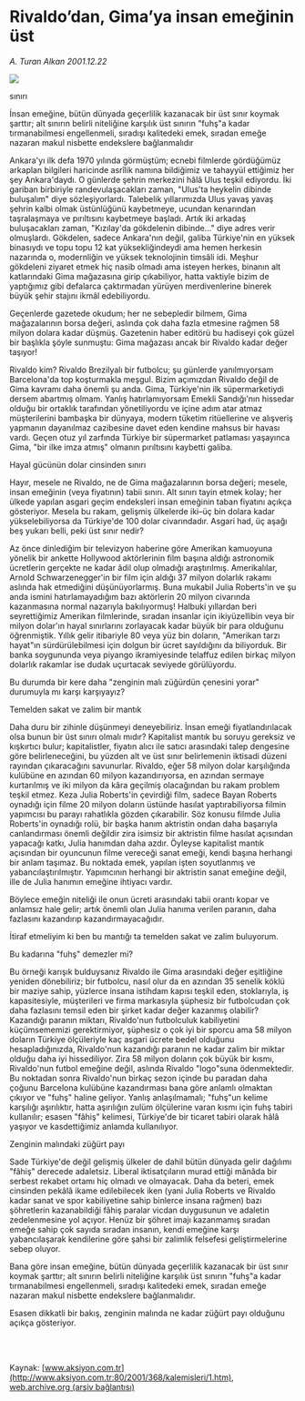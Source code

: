 # Rivaldo’dan, Gima’ya insan emeğinin üst

*A. Turan Alkan 2001.12.22*

<div>
 <img border="0" src="/web/20020415204026im_/http://www.aksiyon.com.tr/yazar/aturanalkan.jpg"/>
 <p class="baslik">
  sınırı
 </p>
 <p class="spot">
  İnsan emeğine, bütün dünyada geçerlilik kazanacak bir üst sınır koymak şarttır; alt sınırın belirli niteliğine karşılık üst sınırın "fuhş"a kadar tırmanabilmesi engellenmeli, sıradışı kalitedeki emek, sıradan emeğe nazaran makul nisbette endekslere bağlanmalıdır
 </p>
 <p class="metin">
 </p>
 <p class="metin">
  Ankara'yı ilk defa 1970 yılında görmüştüm; ecnebi filmlerde gördüğümüz arkaplan bilgileri haricinde asrîlik namına bildiğimiz ve tahayyül ettiğimiz her şey Ankara'daydı. O günlerde şehrin merkezini hâlâ Ulus teşkil ediyordu. İki gariban birbiriyle randevulaşacakları zaman, "Ulus'ta heykelin dibinde buluşalım" diye sözleşiyorlardı. Talebelik yıllarımızda Ulus yavaş yavaş şehrin kalbi olmak üstünlüğünü kaybetmeye, ucundan kenarından taşralaşmaya ve pırıltısını kaybetmeye başladı. Artık iki arkadaş buluşacakları zaman, "Kızılay'da gökdelenin dibinde..." diye adres verir olmuşlardı. Gökdelen, sadece Ankara'nın değil, galiba Türkiye'nin en yüksek binasıydı ve topu topu 12 kat yüksekliğindeydi ama hemen herkesin nazarında o, modernliğin ve yüksek teknolojinin timsâli idi. Meşhur gökdeleni ziyaret etmek hiç nasib olmadı ama isteyen herkes, binanın alt katlarındaki Gima mağazasına girip çıkabiliyor, hatta vaktiyle bizim de yaptığımız gibi defalarca çaktırmadan yürüyen merdivenlerine binerek büyük şehir stajını ikmâl edebiliyordu.
 </p>
 <p class="metin">
  Geçenlerde gazetede okudum; her ne sebepledir bilmem, Gima mağazalarının borsa değeri, aslında çok daha fazla etmesine rağmen 58 milyon dolara kadar düşmüş. Gazetenin haber editörü bu hadiseyi çok güzel bir başlıkla şöyle sunmuştu: Gima mağazası ancak bir Rivaldo kadar değer taşıyor!
 </p>
 <p class="metin">
  Rivaldo kim? Rivaldo Brezilyalı bir futbolcu; şu günlerde yanılmıyorsam Barcelona'da top koşturmakla meşgul. Bizim açımızdan Rivaldo değil de Gima kavramı daha önemli şu anda. Gima, Türkiye'nin ilk süpermarketiydi dersem abartmış olmam. Yanlış hatırlamıyorsam Emekli Sandığı'nın hissedar olduğu bir ortaklık tarafından yönetiliyordu ve içine adım atar atmaz müşterilerini bambaşka bir dünyaya, modern tüketim ritüellerine ve alışveriş yapmanın dayanılmaz  cazibesine davet eden kendine mahsus bir havası vardı. Geçen otuz yıl zarfında Türkiye bir süpermarket patlaması yaşayınca Gima, "bir ilke imza atmış" olmanın pırıltısını kaybetti galiba.
 </p>
 <p class="metin">
  Hayal gücünün dolar cinsinden sınırı
 </p>
 <p class="metin">
  Hayır, mesele ne Rivaldo, ne de Gima mağazalarının borsa değeri; mesele, insan emeğinin (veya fiyatının) tabii sınırı. Alt sınırı tayin etmek kolay; her ülkede yapılan asgari geçim endeksleri insan emeğinin taban fiyatını açıkça gösteriyor. Mesela bu rakam, gelişmiş ülkelerde  iki–üç bin dolara kadar yükselebiliyorsa da Türkiye'de 100 dolar civarındadır. Asgari had, üç aşağı beş yukarı belli, peki üst sınır nedir?
 </p>
 <p class="metin">
  Az önce dinlediğim bir televizyon haberine göre Amerikan kamuoyuna yönelik bir ankette Hollywood aktörlerinin film başına aldığı astronomik ücretlerin gerçekte ne kadar âdil olup olmadığı araştırılmış. Amerikalılar, Arnold Schwarzenegger'in bir film için aldığı 37 milyon dolarlık rakamı aslında hak etmediğini düşünüyorlarmış. Buna mukabil Julia Roberts'in ve şu anda ismini hatırlamayadığım bazı aktörlerin 20 milyon civarında kazanmasına normal nazarıyla bakılıyormuş! Halbuki yıllardan beri seyrettiğimiz Amerikan filmlerinde, sıradan insanlar için ikiyüzellibin  veya bir milyon dolar'ın hayal sınırlarını zorlayacak kadar büyük bir para olduğunu öğrenmiştik. Yıllık gelir itibariyle 80 veya yüz bin doların, "Amerikan tarzı hayat"ın sürdürülebilmesi için dolgun bir ücret sayıldığını da biliyorduk. Bir banka soygununda veya piyango ikramiyesinde telaffuz edilen birkaç milyon dolarlık rakamlar ise dudak uçurtacak seviyede görülüyordu.
 </p>
 <p class="metin">
  Bu durumda bir kere daha "zenginin malı züğürdün çenesini yorar" durumuyla mı karşı karşıyayız?
 </p>
 <p class="metin">
  Temelden sakat ve zalim bir mantık
 </p>
 <p class="metin">
  Daha duru bir zihinle düşünmeyi deneyebiliriz. İnsan emeği fiyatlandırılacak olsa bunun bir üst sınırı olmalı mıdır? Kapitalist mantık bu soruyu gereksiz ve kışkırtıcı bulur; kapitalistler, fiyatın alıcı ile satıcı arasındaki talep dengesine göre belirleneceğini, bu yüzden alt ve üst sınır belirlemenin iktisadi düzeni rayından çıkaracağını savunurlar. Rivaldo, eğer 58 milyon dolar karşılığında kulübüne en azından 60 milyon kazandırıyorsa, en azından sermaye kurtarılmış ve iki milyon da kâra geçilmiş olacağından bu rakam problem teşkil etmez. Keza Julia Roberts'in çevirdiği film, sadece Bayan Roberts oynadığı için filme 20 milyon doların üstünde hasılat yaptırabiliyorsa filmin yapımcısı bu parayı rahatlıkla gözden çıkarabilir. Söz konusu filmde Julia Roberts'in oynadığı rolü, bir başka hanım aktristin ondan daha başarıyla canlandırması önemli değildir zira isimsiz bir aktristin filme hasılat açısından yapacağı katkı, Julia hanımdan daha azdır. Öyleyse kapitalist mantık açısından bir oyuncunun filme vereceği sanat emeği, kendi başına herhangi bir anlam taşımaz. Bu noktada emek, yapılan işten soyutlanmış ve yabancılaştırılmıştır. Yapımcının herhangi bir aktristin sanat emeğine değil, ille de Julia hanımın emeğine ihtiyacı vardır.
 </p>
 <p class="metin">
  Böylece emeğin niteliği ile onun ücreti arasındaki tabii orantı kopar ve anlamsız hale gelir; artık önemli olan Julia hanıma verilen paranın, daha fazlasını kazandırıp kazandırmayacağıdır.
 </p>
 <p class="metin">
  İtiraf etmeliyim ki ben bu mantığı ta temelden sakat ve zalim buluyorum.
 </p>
 <p class="metin">
  Bu kadarına  "fuhş"  demezler mi?
 </p>
 <p class="metin">
  Bu örneği karışık bulduysanız Rivaldo ile Gima arasındaki değer eşitliğine yeniden dönebiliriz; bir futbolcu, nasıl olur da en azından 35 senelik köklü bir maziye sahip, yüzlerce insana istihdam kapısı teşkil eden, stoklarıyla, iş kapasitesiyle, müşterileri ve firma markasıyla  şüphesiz bir futbolcudan çok daha fazlasını temsil eden bir şirket kadar değer kazanmış olabilir? Kazandığı paranın miktarı, Rivaldo'nun  futbolculuk kabiliyetini küçümsememizi gerektirmiyor, şüphesiz o  çok iyi bir sporcu ama 58 milyon doların Türkiye ölçüleriyle kaç asgari ücrete bedel olduğunu hesapladığınızda, Rivaldo'nun kazandığı paranın ne kadar zalim bir miktar olduğu daha iyi hissediliyor. Zira 58 milyon doların çok büyük bir kısmı, Rivaldo'nun futbol emeğine değil, aslında Rivaldo "logo"suna ödenmektedir. Bu noktadan sonra Rivaldo'nun birkaç sezon içinde bu paradan daha çoğunu Barcelona kulübüne kazandırması bana göre anlamlı olmaktan çıkıyor ve "fuhş" haline geliyor. Yanlış anlaşılmamalı; "fuhş"un kelime karşılığı aşırılıktır, hatta aşırılığın zulüm ölçülerine varan kısmı için fuhş tabiri kullanılır; esasen "fâhiş" kelimesi, Türkiye'de bir ticaret tabiri olarak hâlâ yaşıyor ve kasdettiğimiz anlamda kullanılıyor.
 </p>
 <p class="metin">
  Zenginin malındaki züğürt payı
 </p>
 <p class="metin">
  Sade Türkiye'de değil gelişmiş ülkeler de dahil bütün dünyada gelir dağılımı "fâhiş" derecede adaletsiz. Liberal iktisatçıların murad ettiği mânâda bir serbest rekabet ortamı hiç olmadı ve olmayacak. Daha da beteri, emek cinsinden pekâlâ ikame edilebilecek iken (yani Julia Roberts ve Rivaldo kadar sanat ve spor kabiliyetine sahip binlerce insana rağmen) bazı şöhretlerin kazanabildiği fâhiş paralar vicdan duygusunun ve adaletin zedelenmesine yol açıyor. Henüz bir şöhret imajı kazanmamış sıradan emeğe sahip çok sayıda sıradan insanın, kendi emeğine karşı yabancılaşarak kendilerine göre şahsi bir zalimlik felsefesi geliştirmelerine sebep oluyor.
 </p>
 <p class="metin">
  Bana göre insan emeğine, bütün dünyada geçerlilik kazanacak bir üst sınır koymak şarttır; alt sınırın belirli niteliğine karşılık üst sınırın "fuhş"a kadar tırmanabilmesi engellenmeli, sıradışı kalitedeki emek, sıradan emeğe nazaran makul nisbette endekslere bağlanmalıdır.
 </p>
 <p class="metin">
  Esasen dikkatli bir bakış, zenginin malında ne kadar züğürt payı olduğunu açıkça gösteriyor.
 </p>
 <p class="metin">
 </p>
 <br/>
 <br/>
</div>

Kaynak: [www.aksiyon.com.tr](http://www.aksiyon.com.tr:80/2001/368/kalemisleri/1.htm), [web.archive.org (arşiv bağlantısı)](http://web.archive.org/web/20020415204026/http://www.aksiyon.com.tr:80/2001/368/kalemisleri/1.htm)
